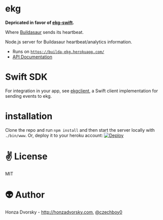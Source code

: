 # ekg

**Depricated in favor of [ekg-swift](https://github.com/czechboy0/ekg-swift).**

Where [Buildasaur](https://github.com/czechboy0/buildasaur) sends its heartbeat.

Node.js server for Buildasaur heartbeat/analytics information.

- Runs on [`https://builda-ekg.herokuapp.com/`](https://builda-ekg.herokuapp.com/)
- [API Documentation](http://docs.ekg.apiary.io/#)

# Swift SDK
For integration in your app, see [ekgclient](https://github.com/czechboy0/ekgclient), a Swift client implementation for sending events to ekg.

# installation
Clone the repo and run `npm install` and then start the server locally with `./bin/www`. 
Or, deploy it to your heroku account: [![Deploy](https://www.herokucdn.com/deploy/button.png)](https://heroku.com/deploy)

# :v: License
MIT

# :alien: Author
Honza Dvorsky - http://honzadvorsky.com, [@czechboy0](http://twitter.com/czechboy0)
